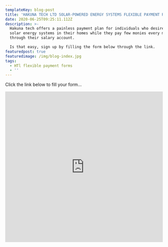 ```yaml
---
templateKey: blog-post
title: 'HAKUNA TECH LTD SOLAR-POWERED ENERGY SYSTEMS FLEXIBLE PAYMENT REQUEST FORM '
date: 2020-06-25T09:25:11.112Z
description: >-
  Hakuna tech offers a painless payment plan for individuals who desire to own
  solar energy systems in their homes while they pay few monies every month
  through their salary account. 

  Is that easy, sign up by filling the form below through the link.
featuredpost: true
featuredimage: /img/blog-index.jpg
tags:
  - HTl flexible payment forms
  - ''
---
```

Click the link below to fill your form...





<iframe width="640px" height= "480px" src= "https://forms.office.com/Pages/ResponsePage.aspx?id=DQSIkWdsW0yxEjajBLZtrQAAAAAAAAAAAAN__hZZQ81UNk1aUDRSTEhFWkdYQU9SRkc3NThVQ0IzOS4u&embed=true" frameborder= "0" marginwidth= "0" marginheight= "0" style= "border: none; max-width:100%; max-height:100vh" allowfullscreen webkitallowfullscreen mozallowfullscreen msallowfullscreen> </iframe>
